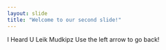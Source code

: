 ```yaml
---
layout: slide
title: "Welcome to our second slide!"
---
```

I Heard U Leik Mudkipz
Use the left arrow to go back!
